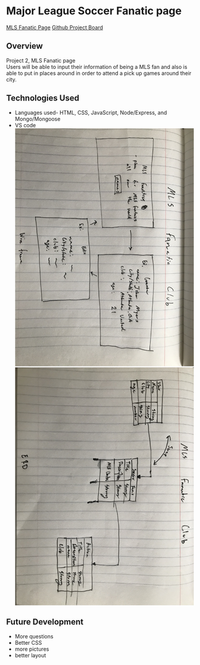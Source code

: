 # Major League Soccer Fanatic page

[MLS Fanatic Page]("https://cryptic-atoll-84209.herokuapp.com/soccer")
[Github Project Board]("https://git.generalassemb.ly/drodriguez28/sei24-project2/projects/2")

## Overview
Project 2, MLS Fanatic page  
Users will be able to input their information of being a MLS fan and also is able to put in places around in order to attend a pick up games around their city.


## Technologies Used 
- Languages used- HTML, CSS, JavaScript, Node/Express, and Mongo/Mongoose
- VS code
![wire](/wireframe.jpg)
![erd](/erd.jpg)


## Future Development 
- More questions 
- Better CSS 
- more pictures 
- better layout